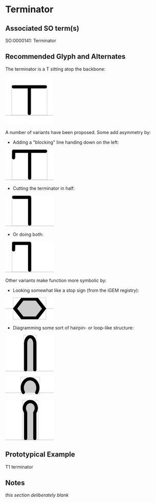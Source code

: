 # Terminator

## Associated SO term(s)
SO:0000141: Terminator

## Recommended Glyph and Alternates
The terminator is a T sitting atop the backbone:

![glyph specification](terminator-specification.png)

A number of variants have been proposed.  Some add asymmetry by:

- Adding a "blocking" line handing down on the left: 

![glyph specification](terminator-specification-block.png)

- Cutting the terminator in half:

![glyph specification](terminator-specification-half.png)

- Or doing both:

![glyph specification](terminator-specification-half-block.png)

Other variants make function more symbolic by:

- Looking somewhat like a stop sign (from the iGEM registry):

![glyph specification](terminator-specification-stop.png)

- Diagramming some sort of hairpin- or loop-like structure:

![glyph specification](terminator-specification-hairpin.png)

![glyph specification](terminator-specification-loop.png)

![glyph specification](terminator-specification-hairpin-loop.png)

## Prototypical Example

T1 terminator

## Notes
*this section deliberately blank*
